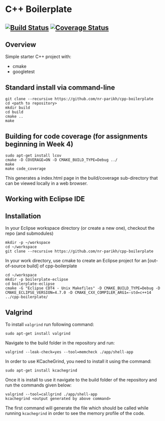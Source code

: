# C++ Boilerplate
[![Build Status](https://travis-ci.org/nr-parikh/valgrind-cpp-boilerplate.svg?branch=master)](https://travis-ci.org/nr-parikh/valgrind-cpp-boilerplate)
[![Coverage Status](https://coveralls.io/repos/github/nr-parikh/valgrind-cpp-boilerplate/badge.svg?branch=master)](https://coveralls.io/github/nr-parikh/valgrind-cpp-boilerplate?branch=master)
---

## Overview

Simple starter C++ project with:

- cmake
- googletest

## Standard install via command-line
```
git clone --recursive https://github.com/nr-parikh/cpp-boilerplate
cd <path to repository>
mkdir build
cd build
cmake ..
make
```

## Building for code coverage (for assignments beginning in Week 4)
```
sudo apt-get install lcov
cmake -D COVERAGE=ON -D CMAKE_BUILD_TYPE=Debug ../
make
make code_coverage
```
This generates a index.html page in the build/coverage sub-directory that can be viewed locally in a web browser.

## Working with Eclipse IDE ##

## Installation

In your Eclipse workspace directory (or create a new one), checkout the repo (and submodules)
```
mkdir -p ~/workspace
cd ~/workspace
git clone --recursive https://github.com/nr-parikh/cpp-boilerplate
```

In your work directory, use cmake to create an Eclipse project for an [out-of-source build] of cpp-boilerplate

```
cd ~/workspace
mkdir -p boilerplate-eclipse
cd boilerplate-eclipse
cmake -G "Eclipse CDT4 - Unix Makefiles" -D CMAKE_BUILD_TYPE=Debug -D CMAKE_ECLIPSE_VERSION=4.7.0 -D CMAKE_CXX_COMPILER_ARG1=-std=c++14 ../cpp-boilerplate/
```

## Valgrind 

To install `valgrind` run following command:
```
sudo apt-get install valgrind
```

Navigate to the build folder in the repository and run:
```
valgrind --leak-check=yes --tool=memcheck ./app/shell-app
```

In order to use KCacheGrind, you need to install it using the command:
```
sudo apt-get install kcachegrind
```

Once it is install to use it navigate to the build folder of the repository and run the commands given below:
```
valgrind --tool=callgrind ./app/shell-app
kcachegrind <output generated by above command>
```

The first command will generate the file which should be called while running `kcachegrind` in order to see the memory profile of the code. 
